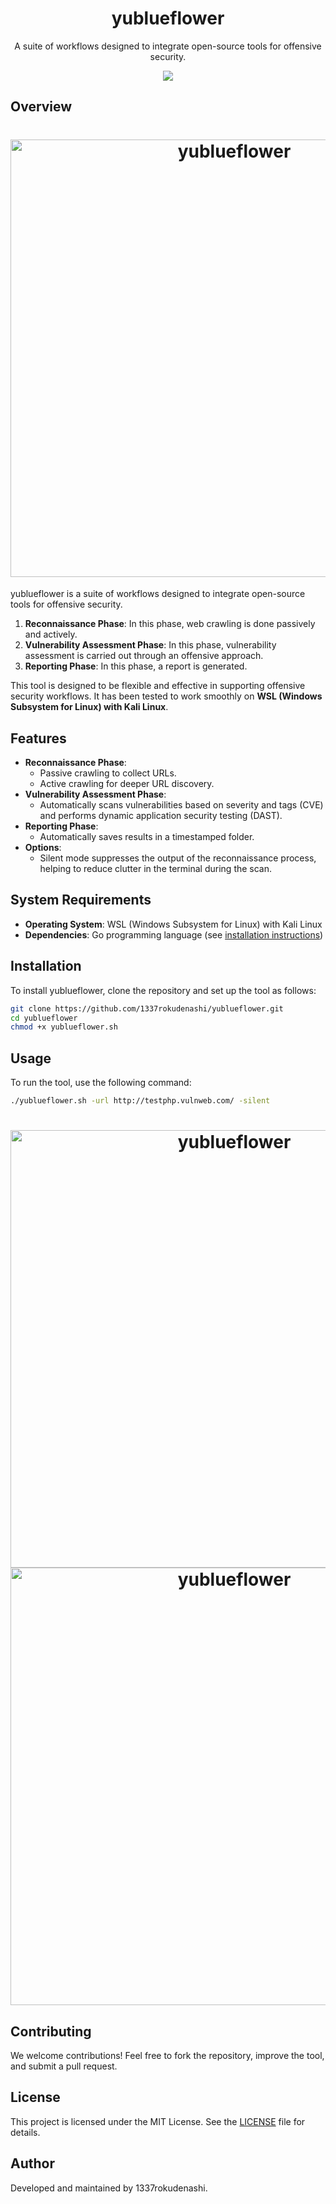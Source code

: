 <h1 align="center">yublueflower</h1>

<p align="center">
  A suite of workflows designed to integrate open-source tools for offensive security.
</p>

<p align="center">
  <img src="https://img.shields.io/badge/Kali-268BEE?style=for-the-badge&logo=kalilinux&logoColor=white">
</p>

## Overview

<h1 align="center">
  <img src="https://github.com/user-attachments/assets/ac0ac510-ee57-4d09-9f81-77dc7da964e7" alt="yublueflower" width="700px">
  <br>
</h1>

yublueflower is a suite of workflows designed to integrate open-source tools for offensive security.
1. **Reconnaissance Phase**: In this phase, web crawling is done passively and actively.
2. **Vulnerability Assessment Phase**: In this phase, vulnerability assessment is carried out through an offensive approach.
3. **Reporting Phase**: In this phase, a report is generated.

This tool is designed to be flexible and effective in supporting offensive security workflows. It has been tested to work smoothly on **WSL (Windows Subsystem for Linux) with Kali Linux**.

## Features

- **Reconnaissance Phase**:
  - Passive crawling to collect URLs.
  - Active crawling for deeper URL discovery.
- **Vulnerability Assessment Phase**:
  - Automatically scans vulnerabilities based on severity and tags (CVE) and performs dynamic application security testing (DAST).
- **Reporting Phase**:
  - Automatically saves results in a timestamped folder.
- **Options**:
  - Silent mode suppresses the output of the reconnaissance process, helping to reduce clutter in the terminal during the scan.

## System Requirements

- **Operating System**: WSL (Windows Subsystem for Linux) with Kali Linux
- **Dependencies**: Go programming language (see [installation instructions](https://go.dev/doc/install))

## Installation

To install yublueflower, clone the repository and set up the tool as follows:

```bash
git clone https://github.com/1337rokudenashi/yublueflower.git
cd yublueflower
chmod +x yublueflower.sh
```

## Usage

To run the tool, use the following command:

```bash
./yublueflower.sh -url http://testphp.vulnweb.com/ -silent
```

<h1 align="center">
  <img src="https://github.com/user-attachments/assets/1fcb637c-c8a2-4658-8680-2dffac2145c7" alt="yublueflower" width="700px">
  <img src="https://github.com/user-attachments/assets/6853bfc6-401b-4d01-8cea-c3b2c4418c45" alt="yublueflower" width="700px">
  <br>
</h1>

## Contributing

We welcome contributions! Feel free to fork the repository, improve the tool, and submit a pull request.

## License

This project is licensed under the MIT License. See the [LICENSE](LICENSE) file for details.

## Author

Developed and maintained by 1337rokudenashi.
